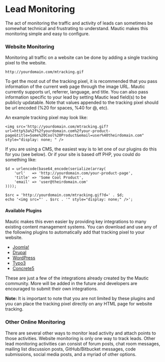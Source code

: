 # Lead Monitoring
The act of monitoring the traffic and activity of leads can sometimes be somewhat technical and frustrating to understand. Mautic makes this monitoring simple and easy to configure.

### Website Monitoring

Monitoring all traffic on a website can be done by adding a single tracking pixel to the website.

```
http://yourdomain.com/mtracking.gif
```

To get the most out of the tracking pixel, it is recommended that you pass information of the current web page through the image URL.  Mautic currently supports url, referrer, language, and title.  You can also pass information specific to your lead by setting Mautic lead field(s) to be publicly updatable. Note that values appended to the tracking pixel should be url encoded (%20 for spaces, %40 for @, etc).

An example tracking pixel may look like:

```
<img src='http://yourdomain.com/mtracking.gif?url=http%3a%2f%2fyourdomain.com%2fyour-product-page&title=Some%20Cool%20Product&email=user%40theirdomain.com" style="display: none; " />
```

If you are using a CMS, the easiest way is to let one of our plugins do this for you (see below). Or if your site is based off PHP, you could do something like:

```
$d = urlencode(base64_encode(serialize(array(
    'url'   => 'http://yourdomain.com/your-product-page', 
    'title' => 'Some Cool Product',
    'email' => 'user@theirdomain.com'
))));

$src = 'http://yourdomain.com/mtracking.gif?d=' . $d; 
echo '<img src="' . $src . '" style="display: none;" />';
```


#### Available Plugins

Mautic makes this even easier by providing key integrations to many existing content management systems. You can download and use any of the following plugins to automatically add that tracking pixel to your website.

* [Joomla!](http://mautic.org/integration/joomla)
* [Drupal](http://mautic.org/integration/drupal)
* [WordPress](http://mautic.org/integration/wordpress)
* [Typo3](http://mautic.org/integration/typo3)
* [Concrete5](http://mautic.org/integration/concrete5)

These are just a few of the integrations already created by the Mautic community. More will be added in the future and developers are encouraged to submit their own integrations.

**Note:** It is important to note that you are not limited by these plugins and you can place the tracking pixel directly on any HTML page for website tracking.

### Other Online Monitoring

There are several other ways to monitor lead activity and attach points to those activities. Website monitoring is only one way to track leads. Other lead monitoring activities can consist of forum posts, chat room messages, mailing list discussion posts, GitHub/Bitbucket messages, code submissions, social media posts, and a myriad of other options.
